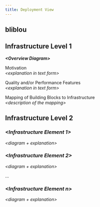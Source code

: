 ```yaml
---
title: Deployment View
---
```

## b﻿liblou

## Infrastructure Level 1

***&lt;Overview Diagram&gt;***

Motivation\
*&lt;explanation in text form&gt;*

Quality and/or Performance Features\
*&lt;explanation in text form&gt;*

Mapping of Building Blocks to Infrastructure\
*&lt;description of the mapping&gt;*

## Infrastructure Level 2

### *&lt;Infrastructure Element 1&gt;*

*&lt;diagram + explanation&gt;*

### *&lt;Infrastructure Element 2&gt;*

*&lt;diagram + explanation&gt;*

…

### *&lt;Infrastructure Element n&gt;*

*&lt;diagram + explanation&gt;*